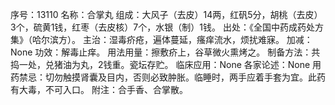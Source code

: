 序号：13110
名称：合掌丸
组成：大风子（去皮）14两，红矾5分，胡桃（去皮）3个，硫黄1钱，红枣（去皮核）7个，水银（制）1钱。
出处：《全国中药成药处方集》（哈尔滨方）。
主治：湿毒疥疮，遍体蔓延，瘙痒流水，烦扰难寐。
加减：None
功效：解毒止痒。
用法用量：擦敷疥上，谷草微火熏烤之。
制备方法：共捣一处，兑猪油为丸，2钱重。瓷坛存贮。
临床应用：None
各家论述：None
用药禁忌：切勿触摸肾囊及目内，否则必致肿胀。临睡时，两手应着手套为宜。此药有大毒，不可入口。
附注：合手香、合掌散。

